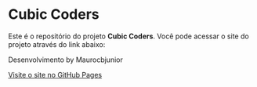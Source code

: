# Cubic Coders

Este é o repositório do projeto **Cubic Coders**. Você pode acessar o site do projeto através do link abaixo:

Desenvolvimento by Maurocbjunior

[Visite o site no GitHub Pages]( https://maurocbjunior.github.io/CubicCoders//)
